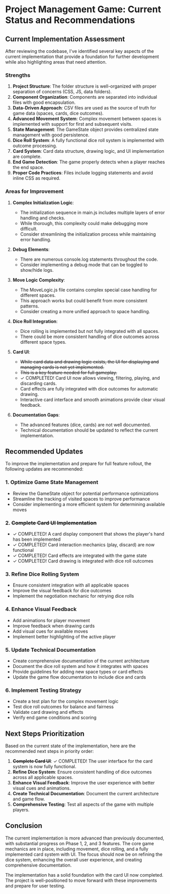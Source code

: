 # Project Management Game: Current Status and Recommendations

## Current Implementation Assessment

After reviewing the codebase, I've identified several key aspects of the current implementation that provide a foundation for further development while also highlighting areas that need attention.

### Strengths
1. **Project Structure**: The folder structure is well-organized with proper separation of concerns (CSS, JS, data folders).
2. **Component Organization**: Components are separated into individual files with good encapsulation.
3. **Data-Driven Approach**: CSV files are used as the source of truth for game data (spaces, cards, dice outcomes).
4. **Advanced Movement System**: Complex movement between spaces is implemented with support for first and subsequent visits.
5. **State Management**: The GameState object provides centralized state management with good persistence.
6. **Dice Roll System**: A fully functional dice roll system is implemented with outcome processing.
7. **Card System**: Card data structure, drawing logic, and UI implementation are complete.
8. **End Game Detection**: The game properly detects when a player reaches the end space.
9. **Proper Code Practices**: Files include logging statements and avoid inline CSS as required.

### Areas for Improvement

1. **Complex Initialization Logic**: 
   - The initialization sequence in main.js includes multiple layers of error handling and checks.
   - While thorough, this complexity could make debugging more difficult.
   - Consider streamlining the initialization process while maintaining error handling.

2. **Debug Elements**:
   - There are numerous console.log statements throughout the code.
   - Consider implementing a debug mode that can be toggled to show/hide logs.

3. **Move Logic Complexity**:
   - The MoveLogic.js file contains complex special case handling for different spaces.
   - This approach works but could benefit from more consistent patterns.
   - Consider creating a more unified approach to space handling.

4. **Dice Roll Integration**:
   - Dice rolling is implemented but not fully integrated with all spaces.
   - There could be more consistent handling of dice outcomes across different space types.

5. **Card UI**:
   - ~~While card data and drawing logic exists, the UI for displaying and managing cards is not yet implemented.~~
   - ~~This is a key feature needed for full gameplay.~~
   - ✓ COMPLETED! Card UI now allows viewing, filtering, playing, and discarding cards.
   - Card effects are fully integrated with dice outcomes for automatic drawing.
   - Interactive card interface and smooth animations provide clear visual feedback.

6. **Documentation Gaps**:
   - The advanced features (dice, cards) are not well documented.
   - Technical documentation should be updated to reflect the current implementation.

## Recommended Updates

To improve the implementation and prepare for full feature rollout, the following updates are recommended:

### 1. Optimize Game State Management
- Review the GameState object for potential performance optimizations
- Streamline the tracking of visited spaces to improve performance
- Consider implementing a more efficient system for determining available moves

### 2. ~~Complete Card UI Implementation~~
- ✓ COMPLETED! A card display component that shows the player's hand has been implemented
- ✓ COMPLETED! Card interaction mechanics (play, discard) are now functional
- ✓ COMPLETED! Card effects are integrated with the game state
- ✓ COMPLETED! Card drawing is integrated with dice roll outcomes

### 3. Refine Dice Rolling System
- Ensure consistent integration with all applicable spaces
- Improve the visual feedback for dice outcomes
- Implement the negotiation mechanic for retrying dice rolls

### 4. Enhance Visual Feedback
- Add animations for player movement
- Improve feedback when drawing cards
- Add visual cues for available moves
- Implement better highlighting of the active player

### 5. Update Technical Documentation
- Create comprehensive documentation of the current architecture
- Document the dice roll system and how it integrates with spaces
- Provide guidelines for adding new space types or card effects
- Update the game flow documentation to include dice and cards

### 6. Implement Testing Strategy
- Create a test plan for the complex movement logic
- Test dice roll outcomes for balance and fairness
- Validate card drawing and effects
- Verify end game conditions and scoring

## Next Steps Prioritization

Based on the current state of the implementation, here are the recommended next steps in priority order:

1. ~~**Complete Card UI**~~: ✓ COMPLETED! The user interface for the card system is now fully functional.
2. **Refine Dice System**: Ensure consistent handling of dice outcomes across all applicable spaces.
3. **Enhance Visual Feedback**: Improve the user experience with better visual cues and animations.
4. **Create Technical Documentation**: Document the current architecture and game flow.
5. **Comprehensive Testing**: Test all aspects of the game with multiple players.

## Conclusion

The current implementation is more advanced than previously documented, with substantial progress on Phase 1, 2, and 3 features. The core game mechanics are in place, including movement, dice rolling, and a fully implemented card system with UI. The focus should now be on refining the dice system, enhancing the overall user experience, and creating comprehensive documentation.

The implementation has a solid foundation with the card UI now completed. The project is well-positioned to move forward with these improvements and prepare for user testing.
